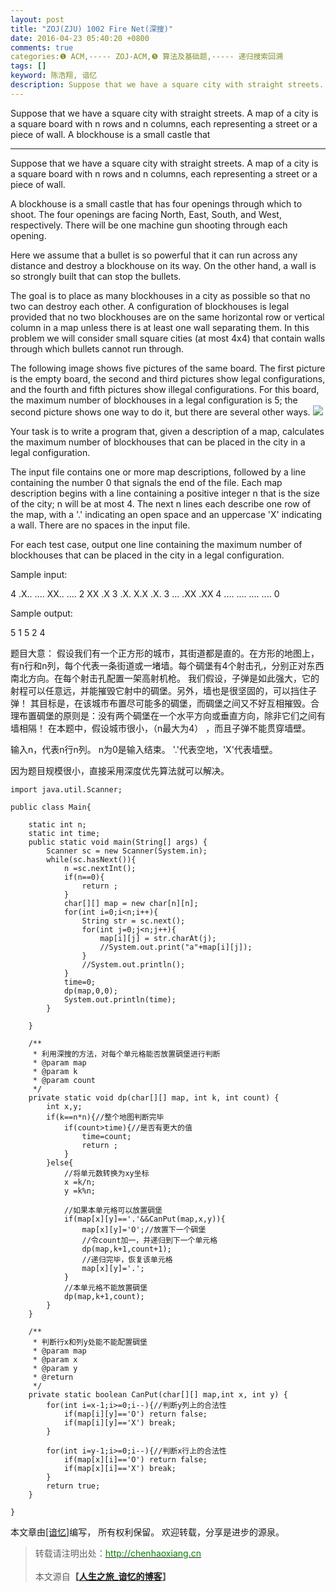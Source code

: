 ```yaml
---
layout: post
title: "ZOJ(ZJU) 1002 Fire Net(深搜)"
date: 2016-04-23 05:40:20 +0800
comments: true
categories:❶ ACM,----- ZOJ-ACM,❺ 算法及基础题,----- 递归搜索回溯
tags: []
keyword: 陈浩翔, 谙忆
description: Suppose that we have a square city with straight streets. A map of a city is a square board with n rows and n columns, each representing a street or a piece of wall. A blockhouse is a small castle that 
---
```



Suppose that we have a square city with straight streets. A map of a city is a square board with n rows and n columns, each representing a street or a piece of wall. A blockhouse is a small castle that
<!-- more -->
----------

Suppose that we have a square city with straight streets. A map of a city is a square board with n rows and n columns, each representing a street or a piece of wall. 

A blockhouse is a small castle that has four openings through which to shoot. The four openings are facing North, East, South, and West, respectively. There will be one machine gun shooting through each opening. 

Here we assume that a bullet is so powerful that it can run across any distance and destroy a blockhouse on its way. On the other hand, a wall is so strongly built that can stop the bullets. 

The goal is to place as many blockhouses in a city as possible so that no two can destroy each other. A configuration of blockhouses is legal provided that no two blockhouses are on the same horizontal row or vertical column in a map unless there is at least one wall separating them. In this problem we will consider small square cities (at most 4x4) that contain walls through which bullets cannot run through. 

The following image shows five pictures of the same board. The first picture is the empty board, the second and third pictures show legal configurations, and the fourth and fifth pictures show illegal configurations. For this board, the maximum number of blockhouses in a legal configuration is 5; the second picture shows one way to do it, but there are several other ways. 
![](http://img.blog.csdn.net/20160423053113535)


Your task is to write a program that, given a description of a map, calculates the maximum number of blockhouses that can be placed in the city in a legal configuration. 

The input file contains one or more map descriptions, followed by a line containing the number 0 that signals the end of the file. Each map description begins with a line containing a positive integer n that is the size of the city; n will be at most 4. The next n lines each describe one row of the map, with a '.' indicating an open space and an uppercase 'X' indicating a wall. There are no spaces in the input file. 

For each test case, output one line containing the maximum number of blockhouses that can be placed in the city in a legal configuration. 

Sample input: 

4
.X..
....
XX..
....
2
XX
.X
3
.X.
X.X
.X.
3
...
.XX
.XX
4
....
....
....
....
0

Sample output: 

5
1
5
2
4


题目大意：
 假设我们有一个正方形的城市，其街道都是直的。在方形的地图上，有n行和n列，每个代表一条街道或一堵墙。每个碉堡有4个射击孔，分别正对东西南北方向。在每个射击孔配置一架高射机枪。
 我们假设，子弹是如此强大，它的射程可以任意远，并能摧毁它射中的碉堡。另外，墙也是很坚固的，可以挡住子弹！
 其目标是，在该城市布置尽可能多的碉堡，而碉堡之间又不好互相摧毁。合理布置碉堡的原则是：没有两个碉堡在一个水平方向或垂直方向，除非它们之间有墙相隔！
 在本题中，假设城市很小，（n最大为4） ，而且子弹不能贯穿墙壁。

输入n，代表n行n列。
n为0是输入结束。
'.'代表空地，'X'代表墙壁。


因为题目规模很小，直接采用深度优先算法就可以解决。

```
import java.util.Scanner;

public class Main{
	
	static int n;
	static int time;
	public static void main(String[] args) {
		Scanner sc = new Scanner(System.in);
		while(sc.hasNext()){
			n =sc.nextInt();
			if(n==0){
				return ;
			}
			char[][] map = new char[n][n];
			for(int i=0;i<n;i++){
				String str = sc.next();
				for(int j=0;j<n;j++){
					map[i][j] = str.charAt(j);
					//System.out.print("a"+map[i][j]);
				}
				//System.out.println();
			}
			time=0;
			dp(map,0,0);
			System.out.println(time);
		}
		
	}
	
	/**
	 * 利用深搜的方法，对每个单元格能否放置碉堡进行判断
	 * @param map
	 * @param k
	 * @param count
	 */
	private static void dp(char[][] map, int k, int count) {
		int x,y;
		if(k==n*n){//整个地图判断完毕
			if(count>time){//是否有更大的值
				time=count;
				return ;
			}
		}else{
			//将单元数转换为xy坐标
			x =k/n;
			y =k%n;
			
			//如果本单元格可以放置碉堡
			if(map[x][y]=='.'&&CanPut(map,x,y)){
				map[x][y]='O';//放置下一个碉堡
				//令count加一，并递归到下一个单元格
				dp(map,k+1,count+1);
				//递归完毕，恢复该单元格
				map[x][y]='.';
			}
			//本单元格不能放置碉堡
			dp(map,k+1,count);
		}
	}

	/**
	 * 判断行x和列y处能不能配置碉堡
	 * @param map
	 * @param x
	 * @param y
	 * @return
	 */
	private static boolean CanPut(char[][] map,int x, int y) {
		for(int i=x-1;i>=0;i--){//判断y列上的合法性
			if(map[i][y]=='O') return false;
			if(map[i][y]=='X') break;
		}
		
		for(int i=y-1;i>=0;i--){//判断x行上的合法性
			if(map[x][i]=='O') return false;
			if(map[x][i]=='X') break;
		}
		return true;
	}

}

```

本文章由<a href="http://chenhaoxiang.cn/">[谙忆]</a>编写， 所有权利保留。 
欢迎转载，分享是进步的源泉。
<blockquote cite='陈浩翔'>
<p background-color='#D3D3D3'>转载请注明出处：<a href='http://chenhaoxiang.cn'><font color="green">http://chenhaoxiang.cn</font></a><br><br>
本文源自<strong>【<a href='http://chenhaoxiang.cn' target='_blank'>人生之旅_谙忆的博客</a>】</strong></p>
</blockquote>
